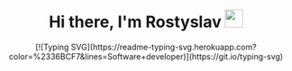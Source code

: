 <h1 align="center">Hi there, I'm Rostyslav
<img src="https://github.com/blackcater/blackcater/raw/main/images/Hi.gif" height="32"/></h1>

<div align="center"/>[![Typing SVG](https://readme-typing-svg.herokuapp.com?color=%2336BCF7&lines=Software+developer)](https://git.io/typing-svg)

